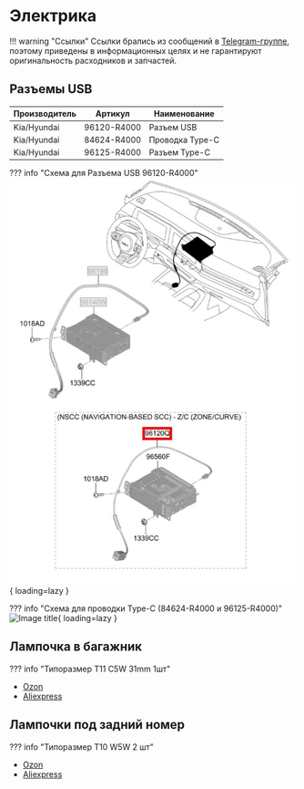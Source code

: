 # Электрика

!!! warning "Ссылки"
    Ссылки брались из сообщений в [Telegram-группе](https://t.me/Kia_Sportage_5_Turbo), поэтому приведены в информационных целях и не гарантируют оригинальность расходников и запчастей.


## Разъемы USB

| Производитель | Артикул   | Наименование |
|---|---|---|
| Kia/Hyundai | 96120-R4000 | Разъем USB |
| Kia/Hyundai | 84624-R4000 | Проводка Type-C |
| Kia/Hyundai | 96125-R4000 | Разъем Type-C |

??? info "Схема для Разъема USB 96120-R4000"
    ![Image title](../images/photo_2024-11-20_10-06-13.jpg){ loading=lazy }

??? info "Схема для проводки Type-C (84624-R4000 и 96125-R4000)"
    ![Image title](../images/photo_2025-09-15_10-34-50.jpg){ loading=lazy }

## Лампочка в багажник

??? info "Типоразмер T11 C5W 31mm 1шт"

- [Ozon](https://ozon.ru/t/1Gvbu80)
- [Aliexpress](https://sl.aliexpress.ru/p?key=aDyhVEr)

## Лампочки под задний номер

??? info "Типоразмер T10 W5W 2 шт"

- [Ozon](https://ozon.ru/t/quCQgR7)
- [Aliexpress](https://sl.aliexpress.ru/p?key=wnyhVYb)    